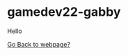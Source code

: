 # gamedev22-gabby
Hello 

<a href="https://quivebeat.github.io/gamedev22-gabby/Index">Go Back to webpage?</a>

